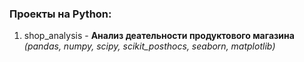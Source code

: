 ### Проекты на Python:

1. shop_analysis - **Анализ деательности продуктового магазина** *(pandas, numpy, scipy, scikit_posthocs, seaborn, matplotlib)*
